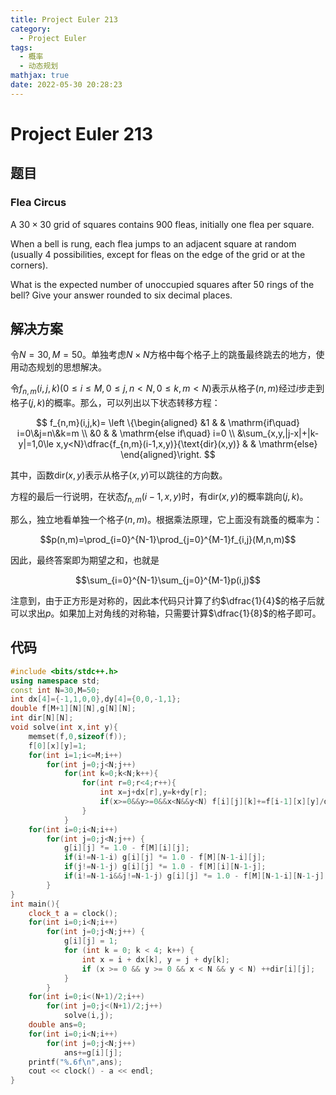 ```yaml
---
title: Project Euler 213
category:
  - Project Euler
tags:
  - 概率
  - 动态规划
mathjax: true
date: 2022-05-30 20:28:23
---
```


<escape><!-- more --></escape>

# Project Euler 213

## 题目

### Flea Circus

A $30\times30$ grid of squares contains $900$ fleas, initially one flea per square.

When a bell is rung, each flea jumps to an adjacent square at random (usually $4$ possibilities, except for fleas on the edge of the grid or at the corners).

What is the expected number of unoccupied squares after $50$ rings of the bell? Give your answer rounded to six decimal places.

## 解决方案

令$N=30,M=50$。单独考虑$N\times N$方格中每个格子上的跳蚤最终跳去的地方，使用动态规划的思想解决。

令$f_{n,m}(i,j,k)(0\le i\le M,0\le j,n< N,0\le k,m < N)$表示从格子$(n,m)$经过$i$步走到格子$(j,k)$的概率。那么，可以列出以下状态转移方程：

$$
f_{n,m}(i,j,k)=
\left \{\begin{aligned}
  &1 & & \mathrm{if\quad} i=0\&j=n\&k=m \\
  &0 & & \mathrm{else if\quad} i=0 \\
  &\sum_{x,y,|j-x|+|k-y|=1,0\le x,y<N}\dfrac{f_{n,m}(i-1,x,y)}{\text{dir}(x,y)} & & \mathrm{else}
\end{aligned}\right.
$$

其中，函数$\text{dir}(x,y)$表示从格子$(x,y)$可以跳往的方向数。

方程的最后一行说明，在状态$f_{n,m}(i-1,x,y)$时，有$\text{dir}(x,y)$的概率跳向$(j,k)$。

那么，独立地看单独一个格子$(n,m)$。根据乘法原理，它上面没有跳蚤的概率为：

$$p(n,m)=\prod_{i=0}^{N-1}\prod_{j=0}^{M-1}f_{i,j}(M,n,m)$$

因此，最终答案即为期望之和，也就是

$$\sum_{i=0}^{N-1}\sum_{j=0}^{M-1}p(i,j)$$

注意到，由于正方形是对称的，因此本代码只计算了约$\dfrac{1}{4}$的格子后就可以求出$p$。如果加上对角线的对称轴，只需要计算$\dfrac{1}{8}$的格子即可。

## 代码

```C++
#include <bits/stdc++.h>
using namespace std;
const int N=30,M=50;
int dx[4]={-1,1,0,0},dy[4]={0,0,-1,1};
double f[M+1][N][N],g[N][N];
int dir[N][N];
void solve(int x,int y){
    memset(f,0,sizeof(f));
    f[0][x][y]=1;
    for(int i=1;i<=M;i++)
        for(int j=0;j<N;j++)
            for(int k=0;k<N;k++){
                for(int r=0;r<4;r++){
                    int x=j+dx[r],y=k+dy[r];
                    if(x>=0&&y>=0&&x<N&&y<N) f[i][j][k]+=f[i-1][x][y]/dir[x][y];
                }
            }
    for(int i=0;i<N;i++)
        for(int j=0;j<N;j++) {
            g[i][j] *= 1.0 - f[M][i][j];
            if(i!=N-1-i) g[i][j] *= 1.0 - f[M][N-1-i][j];
            if(j!=N-1-j) g[i][j] *= 1.0 - f[M][i][N-1-j];
            if(i!=N-1-i&&j!=N-1-j) g[i][j] *= 1.0 - f[M][N-1-i][N-1-j];
        }
}
int main(){
    clock_t a = clock();
    for(int i=0;i<N;i++)
        for(int j=0;j<N;j++) {
            g[i][j] = 1;
            for (int k = 0; k < 4; k++) {
                int x = i + dx[k], y = j + dy[k];
                if (x >= 0 && y >= 0 && x < N && y < N) ++dir[i][j];
            }
        }
    for(int i=0;i<(N+1)/2;i++)
        for(int j=0;j<(N+1)/2;j++)
            solve(i,j);
    double ans=0;
    for(int i=0;i<N;i++)
        for(int j=0;j<N;j++)
            ans+=g[i][j];
    printf("%.6f\n",ans);
    cout << clock() - a << endl;
}

```
